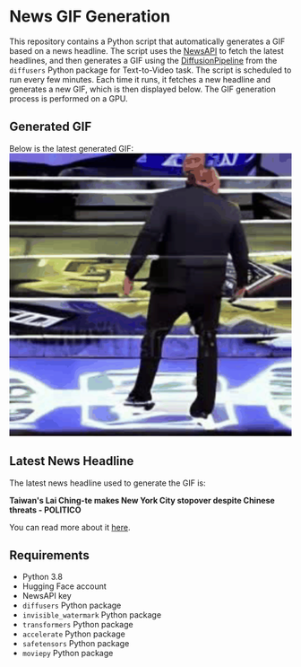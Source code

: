 # News GIF Generation
This repository contains a Python script that automatically generates a GIF based on a news headline. The script uses the [NewsAPI](https://newsapi.org/) to fetch the latest headlines, and then generates a GIF using the [DiffusionPipeline](https://github.com/huggingface/diffusers) from the `diffusers` Python package for Text-to-Video task.
The script is scheduled to run every few minutes. Each time it runs, it fetches a new headline and generates a new GIF, which is then displayed below. The GIF generation process is performed on a GPU.

## Generated GIF
Below is the latest generated GIF:
![Generated GIF](output.gif?raw=true&v=1692012836)

## Latest News Headline
The latest news headline used to generate the GIF is:

**Taiwan's Lai Ching-te makes New York City stopover despite Chinese threats - POLITICO**

You can read more about it [here](https://www.politico.com/news/2023/08/12/taiwans-vp-lai-ching-te-defies-beijings-wishes-with-new-york-city-transit-stop-00110967).

## Requirements
- Python 3.8
- Hugging Face account
- NewsAPI key
- `diffusers` Python package
- `invisible_watermark` Python package
- `transformers` Python package
- `accelerate` Python package
- `safetensors` Python package
- `moviepy` Python package
